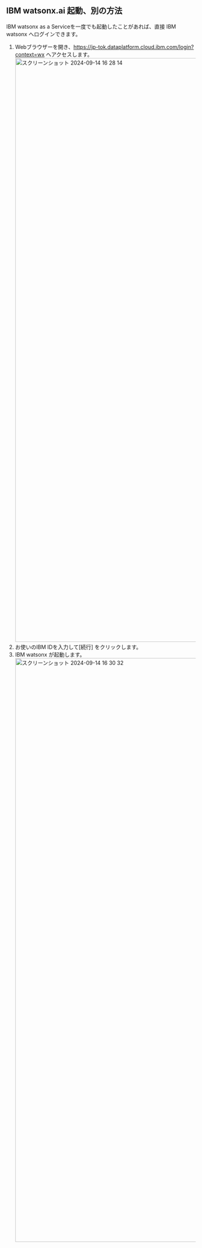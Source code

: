 ## IBM watsonx.ai 起動、別の方法
IBM watsonx as a Serviceを一度でも起動したことがあれば、直接 IBM watsonx へログインできます。

1. Webブラウザーを開き、https://jp-tok.dataplatform.cloud.ibm.com/login?context=wx へアクセスします。
   <img width="1548" alt="スクリーンショット 2024-09-14 16 28 14" src="https://github.com/user-attachments/assets/a0420116-4506-4917-bf70-1a08c8e67bc4">
2. お使いのIBM IDを入力して[続行] をクリックします。
3. IBM watsonx が起動します。
   <img width="1548" alt="スクリーンショット 2024-09-14 16 30 32" src="https://github.com/user-attachments/assets/2e8b9e47-3860-4fd4-964f-dda852755f4c">

